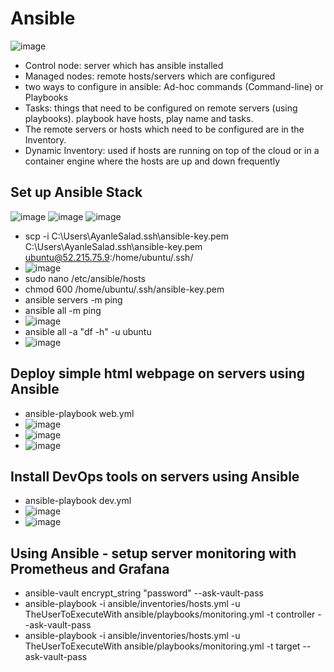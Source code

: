 # Ansible

![image](https://github.com/user-attachments/assets/3ed2f0fe-9972-4773-aab5-4f9e1765ffbf)


- Control node: server which has ansible installed 
- Managed nodes: remote hosts/servers which are configured 
- two ways to configure in ansible: Ad-hoc commands (Command-line) or Playbooks
- Tasks: things  that need to be configured on remote servers (using playbooks). playbook have hosts, play name and tasks. 
- The remote servers or hosts which need to be configured are in the Inventory. 
- Dynamic Inventory: used if hosts are running on top of the cloud or in a container engine where the hosts are up and down frequently

## Set up Ansible Stack
![image](https://github.com/user-attachments/assets/e39a904b-1532-4155-b2f1-12de277277a4)
![image](https://github.com/user-attachments/assets/55caa534-facc-45f5-84b5-72344c77e188)
![image](https://github.com/user-attachments/assets/4f62bd5d-cff7-44c9-9727-99688e8239ff)


- scp -i C:\Users\AyanleSalad\.ssh\ansible-key.pem C:\Users\AyanleSalad\.ssh\ansible-key.pem ubuntu@52.215.75.9:/home/ubuntu/.ssh/
- ![image](https://github.com/user-attachments/assets/fb8174ae-4332-4960-bcf7-44409af8381b)
- sudo nano /etc/ansible/hosts
- chmod 600 /home/ubuntu/.ssh/ansible-key.pem
- ansible servers -m ping
- ansible all -m ping
- ![image](https://github.com/user-attachments/assets/fa16ef1d-1738-4a69-8fda-96b047387aa0)
- ansible all -a "df -h" -u ubuntu
- ![image](https://github.com/user-attachments/assets/70132bd4-c90c-4dd1-b988-62eec96f7ba5)

## Deploy simple html webpage on servers using Ansible
- ansible-playbook web.yml
- ![image](https://github.com/user-attachments/assets/0be0e1d1-aaad-4818-80e7-390ba45bc088)
- ![image](https://github.com/user-attachments/assets/6e202823-e4c7-40f4-aa9a-612789b0411f)
- ![image](https://github.com/user-attachments/assets/71014198-cd95-45ce-add6-e9be6b51d625)

## Install DevOps tools on servers using Ansible
- ansible-playbook dev.yml
- ![image](https://github.com/user-attachments/assets/a4f6b8b3-8400-489d-b290-ee934a481975)
- ![image](https://github.com/user-attachments/assets/38476608-3d28-48a2-b0c9-a99ed9cbe06b)

## Using Ansible - setup server monitoring with Prometheus and Grafana 

- ansible-vault encrypt_string "password" --ask-vault-pass
- ansible-playbook -i ansible/inventories/hosts.yml -u TheUserToExecuteWith ansible/playbooks/monitoring.yml -t controller --ask-vault-pass
- ansible-playbook -i ansible/inventories/hosts.yml -u TheUserToExecuteWith ansible/playbooks/monitoring.yml -t target --ask-vault-pass









